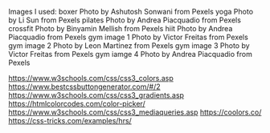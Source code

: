 Images I used:
boxer Photo by Ashutosh Sonwani from Pexels
yoga Photo by Li Sun from Pexels
pilates Photo by Andrea Piacquadio from Pexels
crossfit Photo by Binyamin Mellish from Pexels
hiit Photo by Andrea Piacquadio from Pexels
gym image 1 Photo by Victor Freitas from Pexels
gym image 2 Photo by Leon Martinez from Pexels
gym image 3 Photo by Victor Freitas from Pexels
gym iamge 4 Photo by Andrea Piacquadio from Pexels

https://www.w3schools.com/css/css3_colors.asp
https://www.bestcssbuttongenerator.com/#/2
https://www.w3schools.com/css/css3_gradients.asp
https://htmlcolorcodes.com/color-picker/
https://www.w3schools.com/css/css3_mediaqueries.asp
https://coolors.co/
https://css-tricks.com/examples/hrs/